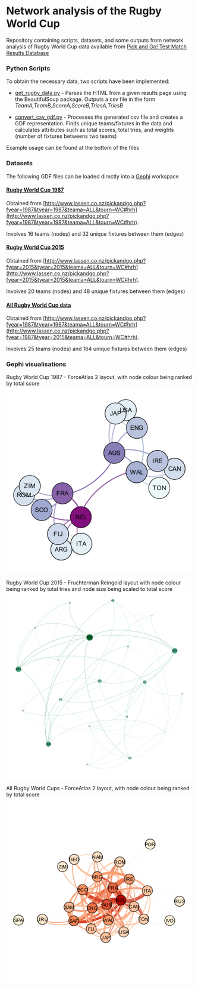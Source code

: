 # Network analysis of the Rugby World Cup

Repository containing scripts, datasets, and some outputs from network analysis of Rugby World Cup data available from [Pick and Go! Test Match Results Database](http://www.lassen.co.nz/pickandgo.php)

### Python Scripts
To obtain the necessary data, two scripts have been implemented: 
- [get_rugby_data.py](python/get_rugby_data.py) - Parses the HTML from a given results page using the BeautifulSoup package. Outputs a csv file in the form *TeamA,TeamB,ScoreA,ScoreB,TriesA,TriesB* 

- [convert_csv_gdf.py](python/convert_csv_gdf.py) - Processes the generated csv file and creates a GDF representation. Finds unique teams/fixtures in the data and calculates attributes such as total scores, total tries, and weights (number of fixtures betweens two teams)

Example usage can be found at the bottom of the files

### Datasets
The following GDF files can be loaded directly into a [Gephi](https://gephi.org/) workspace 
#### [Rugby World Cup 1987](datasets/rwc_1987.gdf)
Obtained from [http://www.lassen.co.nz/pickandgo.php?fyear=1987&tyear=1987&teama=ALL&tourn=WC#hrh](http://www.lassen.co.nz/pickandgo.php?fyear=1987&tyear=1987&teama=ALL&tourn=WC#hrh). 

Involves 16 teams (nodes) and 32 unique fixtures between them (edges)

#### [Rugby World Cup 2015](datasets/rwc_2015.gdf)
Obtained from [http://www.lassen.co.nz/pickandgo.php?fyear=2015&tyear=2015&teama=ALL&tourn=WC#hrh](http://www.lassen.co.nz/pickandgo.php?fyear=2015&tyear=2015&teama=ALL&tourn=WC#hrh).

Involves 20 teams (nodes) and 48 unique fixtures between them (edges)
#### [All Rugby World Cup data](datasets/rwc_all.gdf)
Obtained from [http://www.lassen.co.nz/pickandgo.php?fyear=1987&tyear=1987&teama=ALL&tourn=WC#hrh](http://www.lassen.co.nz/pickandgo.php?fyear=1987&tyear=2015&teama=ALL&tourn=WC#hrh). 

Involves 25 teams (nodes) and 164 unique fixtures between them (edges)

### Gephi visualisations 
Rugby World Cup 1987 - ForceAtlas 2 layout, with node colour being ranked by total score </br>
<img src="gephi/rwc_1987-forceatlas2.png" alt="Rugby World Cup 1987 Visualisation" width=500 height=500></br>

Rugby World Cup 2015 - Fruchterman Reingold layout with node colour being ranked by total tries and node size being scaled to total score</br>
<img src="gephi/rwc_2015-reingold.png" alt="Rugby World Cup 2015 Visualisation" width=500 height=500></br>

All Rugby World Cups - ForceAtlas 2 layout, with node colour being ranked by total score </br>
<img src="gephi/rwc_all-forceatlas2.png" alt="Rugby World Cup 2015 Visualisation" width=500 height=500>

